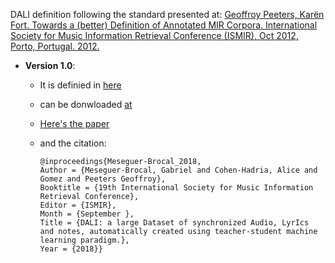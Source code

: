 DALI definition following the standard presented at:
[Geoffroy Peeters, Karën Fort. Towards a (better) Definition of Annotated MIR Corpora. International Society for Music Information Retrieval Conference (ISMIR), Oct 2012, Porto, Portugal. 2012.](https://hal.archives-ouvertes.fr/hal-00713074)


- **Version 1.0**:
  - It is definied in [here](https://github.com/gabolsgabs/DALI/blob/master/versions/v1.0.md)
  - can be donwloaded [at](link_broken)
    <!--- For having the pass please send a mail to dali.dataset@gmail.com with the agree -->
  - [Here's the paper](http://ismir2018.ircam.fr/doc/pdfs/35_Paper.pdf)
  - and the citation:

        @inproceedings{Meseguer-Brocal_2018,
        Author = {Meseguer-Brocal, Gabriel and Cohen-Hadria, Alice and Gomez and Peeters Geoffroy},
        Booktitle = {19th International Society for Music Information Retrieval Conference},
        Editor = {ISMIR},
        Month = {September },
        Title = {DALI: a large Dataset of synchronized Audio, LyrIcs and notes, automatically created using teacher-student machine learning paradigm.},
        Year = {2018}}
